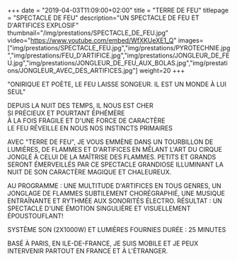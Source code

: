 +++
date = "2019-04-03T11:09:00+02:00"
title = "TERRE DE FEU"
titlepage = "SPECTACLE DE FEU"
description="UN SPECTACLE DE FEU ET D'ARTIFICES EXPLOSIF"
thumbnail="/img/prestations/SPECTACLE_DE_FEU.jpg"
video="https://www.youtube.com/embed/WfXKUeXE1_Q"
images=["img/prestations/SPECTACLE_FEU.jpg","img/prestations/PYROTECHNIE.jpg","img/prestations/FEU_D'ARTIFICE.jpg","img/prestations/JONGLEUR_DE_FEU.jpg","img/prestations/JONGLEUR_DE_FEU_AUX_BOLAS.jpg","img/prestations/JONGLEUR_AVEC_DES_ARTIFICES.jpg"]
weight=20
+++

"ONIRIQUE ET POÈTE, LE FEU LAISSE SONGEUR. IL EST UN MONDE À LUI SEUL" 

DEPUIS LA NUIT DES TEMPS, IL NOUS EST CHER  
SI PRÉCIEUX ET POURTANT ÉPHÉMÈRE  
À LA FOIS FRAGILE ET D'UNE FORCE DE CARACTÈRE  
LE FEU RÉVEILLE EN NOUS NOS INSTINCTS PRIMAIRES

AVEC "TERRE DE FEU", JE VOUS EMMÈNE DANS UN TOURBILLON DE LUMIÈRES, DE FLAMMES ET D'ARTIFICES EN MÊLANT L'ART DU CIRQUE JONGLÉ À CELUI DE LA MAÎTRISE DES FLAMMES. 
PETITS ET GRANDS SERONT ÉMERVEILLÉS PAR CE SPECTACLE GRANDIOSE ILLUMINANT LA NUIT DE SON CARACTÈRE MAGIQUE ET CHALEUREUX.

AU PROGRAMME : UNE MULTITUDE D'ARTIFICES EN TOUS GENRES, UN JONGLAGE DE FLAMMES SUBTILEMENT CHORÉGRAPHIÉ, UNE MUSIQUE ENTRAÎNANTE ET RYTHMÉE AUX SONORITÉS ÉLECTRO. 
RÉSULTAT : UN SPECTACLE D'UNE ÉMOTION SINGULIÈRE ET VISUELLEMENT ÉPOUSTOUFLANT!

SYSTÈME SON (2X1000W) ET LUMIÈRES FOURNIES
DURÉE : 25 MINUTES

BASÉ À PARIS, EN ILE-DE-FRANCE, JE SUIS MOBILE ET JE PEUX INTERVENIR PARTOUT EN FRANCE ET À L'ÉTRANGER.